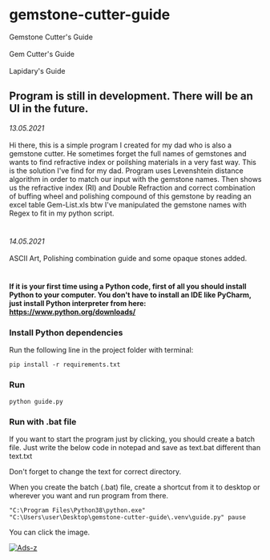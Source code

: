 <h1>gemstone-cutter-guide</h1>
<body>Gemstone Cutter's Guide</body>
<br></br>
<body>Gem Cutter's Guide</body>
<br></br>
<body>Lapidary's Guide</body>

<h2>Program is still in development. There will be an UI in the future.</h2>

<body> <i>13.05.2021</i>
 <br></br>
Hi there, this is a simple program I created for my dad who is also a gemstone cutter. He sometimes forget the full names of gemstones and wants to find refractive index or poilshing materials in a very fast way. This is the solution I've find for my dad. Program uses Levenshtein distance algorithm in order to match our input with the gemstone names. Then shows us the refractive index (RI) and Double Refraction and correct combination of buffing wheel and polishing compound of this gemstone by reading an excel table Gem-List.xls 
</body>
btw I've manipulated the gemstone names with Regex to fit in my python script.


<h1></h1>
<body> <i>14.05.2021</i>
<br></br>
ASCII Art, Polishing combination guide and some opaque stones added.
</body>

<h1></h1>




<strong> If it is your first time using a Python code, first of all you should install Python to your computer. You don't have to install an IDE like PyCharm, just install Python interpreter from here: https://www.python.org/downloads/
 </strong>

### Install Python dependencies
Run the following line in the project folder with terminal: 

`pip install -r requirements.txt`

### Run

`python guide.py`

### Run with .bat file
If you want to start the program just by clicking, you should create a batch file. Just write the below code in notepad and save as text.bat different than text.txt

Don't forget to change the text for correct directory.

When you create the batch (.bat) file, create a shortcut from it to desktop or wherever you want and run program from there.

`"C:\Program Files\Python38\python.exe" "C:\Users\user\Desktop\gemstone-cutter-guide\.venv\guide.py"
pause`

You can click the image.

<a href="https://ibb.co/vBYq6Zm"><img src="https://i.ibb.co/QcdQ3rn/Ads-z.png" alt="Ads-z" border="0"></a>
